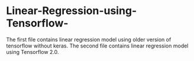 # Linear-Regression-using-Tensorflow-
The first file contains linear regression model using older version of tensorflow without keras.
The second file contains linear regression model using Tensorflow 2.0.
